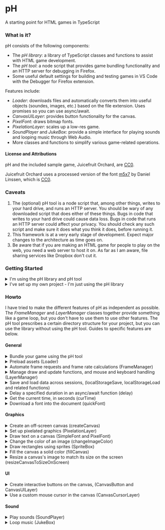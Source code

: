 # pH
A starting point for HTML games in TypeScript

### What is it?
pH consists of the following components:
- The _pH library_: a library of TypeScript classes and functions to assist with HTML game development.
- The _pH tool_: a node script that provides game bundling functionality and an HTTP server for debugging in Firefox.
- Some useful default settings for building and testing games in VS Code with the Debugger for Firefox extension.

Features include:
- _Loader_: downloads files and automatically converts them into useful objects (soundes, images, etc.) based on the file extension. Uses promises so you can use async/await.
- _CanvasUILayer_: provides button functionality for the canvas.
- _PixelFont_: draws bitmap fonts.
- _PixelationLayer_: scales up a low-res game.
- _SoundPlayer_ and _JukeBox_: provide a simple interface for playing sounds and looping music through Web Audio.
- More classes and functions to simplify various game-related operations.

#### License and Attributions

pH and the included sample game, Juicefruit Orchard, are [CC0](https://creativecommons.org/publicdomain/zero/1.0/).

Juicefruit Orchard uses a processed version of the font [m5x7](https://managore.itch.io/m5x7) by Daniel Linssen, which is [CC0](https://creativecommons.org/publicdomain/zero/1.0/).

### Caveats
1. The (optional) pH tool is a node script that, among other things, writes to your hard drive, and runs an HTTP server. You should be wary of any downloaded script that does either of these things. Bugs in code that writes to your hard drive could cause data loss. Bugs in code that runs an HTTP server could affect your privacy. You should check any such script and make sure it does what you think it does, before running it.
2. This framework is at a very early stage of development. Expect major changes to the architecture as time goes on.
3. Be aware that if you are making an HTML game for people to play on the web, you need a web server to host it on. As far as I am aware, file sharing services like Dropbox don't cut it.

### Getting Started
<details>
  <summary>I'm using the pH library and pH tool</summary><p>
  
1. Install [TypeScript](https://www.typescriptlang.org/) Version 3.7.5 or higher and [Node](https://nodejs.org) Version 12.16.1 or higher. If you want to use VS Code and the Debugger for Firefox: install [VS Code](https://code.visualstudio.com/), [Firefox](https://mozilla.org/firefox), and the VS Code [Debugger for Firefox](https://marketplace.visualstudio.com/items?itemName=firefox-devtools.vscode-firefox-debug) extension.
2. Download a copy of the repo. From the GitHub page: click "Clone or Download", "Download ZIP" and save the zip file to an appropriate location. Then extract the contents of the zip file.
3. In a terminal, navigate to the "ph" subdirectory of the repo. Install the dependencies and compile the tool by typing the following commands:
```
npm install
tsc -p tsconfig.json
```
4. Create a new directory for your game project.
5. In a terminal, navigate to your project directory, and enter the following (changing the path as appropriate):
   ```
   node path_to_ph_installation/ph/ph.js init
   ```
   This adds files to the project directory to create an empty game. It also prints out a list of entries that you should consider adding to your version control file (e.g., your .gitignore file).
6. Edit ph.json with your text editor and edit the title, description and gameId fields. (gameId should be a short string identifying your game.)
7. Start the pH tool, the TypeScript compiler, and try running the game:
   - If you're using VS Code: open the newly created file `ph-dev.code-workspace` in VS Code. Open the build task list (Default: Ctrl-Shift-B) and select "Watch Source and Data". Then run the game in the Debugger for Firefox (Default: F5.)
   - If you're not using VS Code: Open a terminal, navigate to your project directory and enter
     ```
     node path_to_ph_installation/ph.js watch
     ```
     to start the ph tool in watch mode. Open a second terminal, navigate to your project directory, and enter
     ```
     tsc -p tsconfig.json --watch
     ```
     to start the TypeScript compiler in watch mode. Now open your browser and enter `http://localhost:8080/game/index.html` into the URL browser.
8. Each additional developer should set up their own version of the `localtsconfig.json` and `game.code-workspace` files. It may be possible to do this by running
```
node path_to_ph_installation/ph.js initlocal
```
but if you need customized versions of these files then you'll have to do it manually.
  
</p></details>
<details>
  <summary>I've set up my own project - I'm just using the pH library</summary><p>

1. Install Typescript version 3.7.5 or higher.
2. Download a copy of the repo. From the GitHub page: click "Clone or Download", "Download ZIP" and save the zip file to an appropriate location. Then extract the contents of the zip file. Copy the ph/lib folder into your own project.
3. Set up your TypeScript configuration to include "lib/**/*" before your own source files.

</p></details>

### Howto
I have tried to make the different features of pH as independent as possible. The _FrameManager_ and _LayerManager_ classes together provide something like a game loop, but you don't have to use them to use other features. The pH tool prescribes a certain directory structure for your project, but you can use the library without using the pH tool. Guides to specific features are below.

#### General

<details>
  <summary>Bundle your game using the pH tool</summary><p>
  
If you use VSCode with the default project setup created by the pH tool's init command, the easiest way to run the pH tool is to run the build command "Watch Source and Data" from VSCode. To run the ph tool (outside of VSCode), open a terminal, navigate to your project directory, and enter
```
node path_to_ph_installation/ph.js watch
```
This tool watches the filesystem for changes to your project, and updates the build/ subdirectory with the latest version of your game. It also runs an HTTP server which you can use to run and debug your game. (Why do you need an HTTP server? The reason is that browsers refuse to let web page javascript code load files directly off your hard drive, for security reasons.)

Project settings are in the ph.json file in your project directory. You should set gameId, title, and description yourself.

The pH tool treats certain subdirectories of your project as special:
- _resources/_ - Resources placed here will be bundled into the "game.dat" file in your build directory. A file counts as a "resource" if its file extension matches one of the strings in the resourceExtensions setting in your project's ph.json file. The "game.dat" file can be loaded into your game using the Loader class in the pH library.
- _static/_ - Files placed here will be copied without change into your build directory.
- _staticRoot/_ - Files placed here will not be copied across, but they will appear in the root directory in your HTTP server. You could put some site-wide files here, like a favicon or css file, to test that your game uses them correctly.
- _template/_ - Files placed here will be copied into the build directory, but in a modified form. The pH tool searches the files for patterns of the form ${<key>}, looks up the key in your project's ph.json file, and substitutes the corresponding value.
- _phaux/_ - pH expects TypeScript to use this folder as its compile destination. So it expects to find ".js" files here, which will be copied to the build directory. Also, the default project setup tells Debugger for Firefox to find the source map files here, for easy debugging.
- _src/_ - This directory is not used directly by the pH tool. But the default project settings tell TypeScript to look for source files here.

You can change these directories by editing the values in ph.json, but note that you will have to make corresponding changes to tsconfig.json, localtsconfig.json, .vscode/tasks.json and .vscode/launch.json.

A file in resources/ is only bundled into game.dat if its extension is in the "resourceExtensions" list. If you want to include other file types in your game, you can add the extensions here. However, the resource loader won't know how to decode them unless you write a file type handler, and register it with the resource loader. See that section for more details.

Another setting you may like to change is "allowRemote". If this is `false`, the HTTP server only allows connections from your own computer. If you set it to `true`, it will allow remote connections. On a typical home network, this means you can connect with other devices on your local network (so you can test the game on your phone). But if your computer has a public facing IP address then setting it to `true` will make the HTTP server accessible on the internet.
</p></details>

<details>
  <summary>Preload assets (Loader)</summary><p>
  
Note that the empty project already has one of these.
  
Constructing a loader (the Loader constructor requires an audiocontext, which it can use to decode audio files):
```typescript
let audioContext = new AudioContext();
let loader = new PH.Loader(audioContext);
```
Example of downloading a file (call from an async function):
```typescript
let myImg = <HTMLImageElement>await loader.getFile("img.png");
```
Download a file and set a callback that is called when the download makes progress (call from an async function):
```typescript
let data = await loader.getFile('game.dat',
    (bytes, totalBytes) => updateProgressDisplay(bytes, totalBytes));
```
The file "game.dat" is the default name of the bundled data produced by the pH tool. If a file ends in ".dat", the loader treats it as a pH bundle file. The result will be an object whose keys are the names of the files in your resources directory, and values are the decoded objects (images, sounds, etc.)

You can also use getFiles to get a list of files at once. The function call is analogous.

Loader can only decode a file if a handler function has been registered for the file's extension. You can implement your own handlers and register them using the loader's `addExtensionHandler` function.
</p></details>

<details>
  <summary>Automate frame requests and frame rate calculations (FrameManager)</summary><p>
  
Note that the empty project already has one of these.
  
Example usage of a frame manager:
```typescript
let fm = new PH.FrameManager({
    frameCallback: (deltat) => frame(deltat)
});
fm.start();
```
Now your `frame` function will be called once every "frame". The value of deltat passed to your function will be the time since the last frame. The definition of a frame is up to the browser, but in my experience it is often every 1/60 seconds, as long as your computer can handle it. You can call `fm.stop()` to stop it. You can check `fm.frameRate` if you want an estimate of the frame rate.
</p></details>

<details>
  <summary>Manage draw and update functions, and mouse and keyboard handling (LayerManager)</summary><p>
  
You can extend the `Layer` class to define a game component that needs to do any one or more of the following:
- Have a game logic update step that runs every frame;
- Draw something every frame;
- Handle mouse or keyboard events.

Then, you can use a LayerManager to help despatch the update, draw, and event handler calls to your game components.

Here's how you can use LayerManager. Note that the empty game created by pH init already does something like the following.

Create a layer manager:
```typescript
let layerManager = new PH.LayerManager();
```
Set up mouse and keyboard listeners:
```typescript
// By passing canvas to setupMouseListeners, we get mouse coordinates relative
// to the canvas.
layerManager.setupMouseListeners(canvas);
// By passing window to setupKeyboardListeners, we catch keyboard events when
// the window is in focus but the canvas is not.
layerManager.setupKeyboardListeners(window);
```
Now, create a class, e.g., called MenuLayer, extending PH.Layer. Set it as the only layer of the layer manager.
```typescript
layerManager.setMainLayers(new MenuLayer()); // You can pass in any number of layers
```
Inside your main game loop, call the layer manager's update and draw functions:
```typescript
layerManager.update(deltat);
layerManager.draw();
```
Now, if your MenuLayer class overrides the Layer class's `draw` function, it will get called as part of layerManager's draw step. If you override the `update` function, it will get called as part of the LayerManager's update step. And if you override one of the mouse or keyboard handling functions (e.g., `handleClick`), it will get called on the corresponding mouse or keyboard event.

If you have multiple layers, the layer manager's draw function will call them in order from first to last. The update function and the event handlers will call them in reverse order. Furthermore, for update and most of the event handlers, your override function must return a boolean value. If this return value is `true`, the layer manager will continue on its way. But if you return `false`, the layer manager will consider this event "caught" by your layer, and will not call the event handlers for the layers under it. It will also cancel the event so that other objects in the DOM and the browser won't try to process it. (Note that under typical circumstances, the release of the mouse button will trigger both a `mouseUp` and a `click` event, and each of these will propagate through your layers separately.)

The exception to this is `handleMouseMove`, which can't be cancelled in this way. The `handleMouseMove` function handles both the `mousemove` and `mouseout` events. It takes a parameter of type `MousePosition`, which is defined as `[number, number] | null`. A pair of numbers gives the mouse coordinates; null means that the mouse is outside the visible area.

Mouse move is special in another way, which is that two methods get called: `transformMousePosition`, and then `handleMouseMove`. Ordinarily, you can override `handleMouseMove`, and leave `transformMousePosition` alone. But in some circumstances, you may want to implement a layer that modifies the mouse position that gets passed to the `transformMousePosition` and `handleMouseMove` functions for _this and all lower layers_. To do this, override `transformMousePosition` and return the new mouse coordinates. PixelationLayer does this to transform the mouse coordinates from "on-screen canvas coordinates" to "off-screen coordinates".

The `setupMouseListeners` method has a second, optional, parameter, `touchToo`. Set this to `true` if you want the LayerManager to listen to touch-related events, and try to pretend that they are mouse events. This might give you an easy way to handle touch, but it is quite simplistic. In particular, you can't handle multitouch this way.

As a convenience, LayerManager has three functions to set layers: `setBottomLayers`, `setMainLayers` and `setTopLayers`. LayerManager just concatenates these (in the order bottom, main, top) to produce the full list of layers. The reason for this is that there may be layers that you want to add permanently (such as a PixelationLayer, which you would add at the top), while other layers are changing due to your game logic.

</p></details>

<details>
  <summary>Save and load data across sessions, (localStorageSave, localStorageLoad and related functions)</summary><p>
  
_Local storage_ is a browser feature that can be used to store data between browsing sessions. You can use this to add save/load functionality to your game. PH supplies some convenience functions for working with local storage. These functions add the following features:

- Data is automatically serialised/deserialised using JSON.stringify/JSON.parse. This means you can store data other than strings. Note that only _data_ is serialised. If your objects have methods, the methods will not get saved.
- The functions below attach a prefix to your key, based on the game ID. This way, you can avoid clashes between games hosted on the same web site. If you want to share values between games on the same site, use the original functions supplied by localStorage.

Before using these functions, set `window.gameId` (in the default empty project, this is done for you in the index.html template):
```typescript
window.gameId = "${gameId}";
```
Save a piece of data to local storage:
```typescript
PH.localStorageSave("gameState", gameState);
```
Load data from local storage:
```typescript
let gameState = PH.localStorageLoad("gameState");
```
Check if there is data stored under a given name:
```typescript
let isSaved = PH.localStorageIsSaved("gameState");
```
Remove data stored under a given name:
```typescript
PH.localStorageRemove("gameState");
```

</p></details>

<details>
  <summary>Delay a specified duration in an async/await function (delay)</summary><p>

Delay, for example, for 3 seconds (call from an async function):
```typescript
await PH.delay(3.0);
```

</p></details>

<details>
  <summary>Get the current time, in seconds (curTime)</summary><p>
  
Get the number of seconds since the Unix Epoch:
```typescript
let t = PH.curTime();
```

</p></details>

<details>
  <summary>Download a font into the document (quickFont)</summary><p>

Assuming the font `Karla-regular.ttf` is in your game's build folder:
```typescript
PH.quickFont("karla", "Karla-regular.ttf");
```
Now the "karla" font is available to use in CSS, or you can construct a PH.SimpleFont from it.

</p></details>

#### Graphics

<details>
  <summary>Create an off-screen canvas (createCanvas)</summary><p>
  
Create an off-screen canvas, for example, with dimensions 320 x 200:
```typescript
let offScreenCanvas = PH.createCanvas(320, 200);
```

</p></details>

<details>
  <summary>Set up pixelated graphics (PixelationLayer)</summary><p>
  
The idea here is to make an off-screen canvas, where we will draw all our graphics to. Then, the last stage of our draw loop, we use a `PixelationLayer` to scale the graphics up and draw to an on-screen canvas.

_In the game setup_: Create an off-screen canvas and get our on-screen canvas (for example, for 320 x 200 game resolution):
```typescript
let mainGameCanvas = PH.createCanvas(320, 200);
let outGameCanvas = <HTMLCanvasElement>document.getElementById('outGameCanvas')!;
```
Get the 2D contexts:
```typescript
let ctx = mainGameCanvas.getContext('2d')!;
let outCtx = outGameCanvas.getContext('2d')!;
```
Create a `PixelationLayer`:
```typescript
let pixelationLayer = new PH.PixelationLayer(ctx, outCtx, true, false);
```

_In the draw loop_: draw everything to `ctx`, and then get the PixelationLayer to to scale it up:
```typescript
pixelationLayer.draw();
```
During both preloading and the main game loop, call `pixelationLayer.update` to make sure the on-screen canvas has an appropriate image buffer size.

Alternatively, after creating the `pixelationLayer` you can add it at the top of a LayerManager. This will take care of setting up the event listener, updating the image buffer dimensions and making the draw call. It will also transform mouse coordinates for you.

</p></details>

<details>
  <summary>Draw text on a canvas (SimpleFont and PixelFont)</summary><p>

The SimpleFont and PixelFont classes provide convenient ways to draw text to the canvas.

A SimpleFont can be constructed from any font available to your document.
```typescript
let font = new PH.SimpleFont("Calibri", 16, 1.0, "#000000");
```
This creates a SimpleFont with Calibri size 16px and black color. The 1.0 says that the line size is equal to the font size, so in multiline text, each new line will be 16 pixels below the previous.

A PixelFont can be constructed from an image:
```typescript
let monospaceFont = new PixelFont(img, cellWidth, cellHeight, 0, lineHeight, startChar);
let variableFont = new PixelFont(img, cellWidth, cellHeight, 0, lineHeight, startChar, cellWidths);
```
The image must have the font characters arranged in a grid, starting from the character code startChar. You can make the font variable-width by including the cellWidths parameter, an array of numbers providing the width of each character in pixels. Another way to get a PixelFont is to use the `Loader` class to download a `.bff` file, but you may have to then adjust some properties manually to suit your tastes:
```typescript
let font = <PH.PixelFont>await loader.getFile('m5x7.bff');
font.img = PH.changeImageColor(font.img, [0, 0, 0]); // change text color to black
font.yOffset = -4; // otherwise the text draws too low
font.lineHeight = 10; // otherwise the space between new lines is too large
```

SimpleFont and PixelFont provide the same interface. To draw a single line of text:
```typescript
font.drawText(ctx, text, left, top);
```
To draw multi-line text:
```typescript
font.drawMultiLineText(ctx, textLines, left, top);
```
Here, `textLines` is an array of lines of text. You can produce such an array manually, or by using the wordWrap method:
```typescript
let textLines = font.wordWrap(text, width);
```
To draw a single line of centered text:
```typescript
font.drawCenteredText(ctx, text, midx, midy);
```

</p></details>

<details>
  <summary>Change the color of an image (changeImageColor)</summary><p>

This function makes a copy of an image, replacing the R, G and B values of every pixel by the specified values, but leaving the alpha value alone. This is useful for changing the color of a PixelFont.
```typescript
let newImg = PH.changeImageColor(oldImg, [R, G, B]);
```

</p></details>

<details>
  <summary>Draw rectangles using sprites (SpriteBox)</summary><p>

The SpriteBox provides a convenient way for drawing patterned rectangles (that you might use for borders, menu frames, and buttons) using sprites. The SpriteBox requires a (3N) x (3N) graphic (the value of N is up to you) consisting of the nine N x N tiles that will be arranged to draw the rectangle. In fact, you can put several of these grids in one image, so your image should have dimensions (3MN) x (3N), where M is the number of different tilesets. See the `boxes.png` file in the Juicefruit Orchard sample game for an example of the layout.

To construct a sprite box (for this example, it's the first grid in the image, and the tile size is 4):
```typescript
let mySpriteBox = new PH.SpriteBox(myImage, 4, 0);
```
To draw the sprite box:
```
mySpriteBox.draw(ctx, left, top, width, height);
```
For best results, width and height should be a multiple of the tile size.
</p></details>

<details>
  <summary>Fill the canvas a solid color (fillCanvas)</summary><p>

```typescript
PH.fillCanvas(ctx, "#000000"); // black
```
</p></details>

<details>
  <summary>Resize a canvas's image to match its size on the screen (resizeCanvasToSizeOnScreen)</summary><p>

The following call will resize a canvas's _image size_ to match the canvas's _size in CSS pixels_. Without this, you could end up with a 300x150 image being stretched to fill the whole game area.
```typescript
PH.resizeCanvasToSizeOnScreen(canvas);
```
Generally, this should make the image size big enough to look good. But technically, CSS pixels don't equal pixels on the screen. Passing `true` as the optional second parameter to this function attempts to account for this by using the browser's `devicePixelRatio` value...
```typescript
PH.resizeCanvasToSizeOnScreen(canvas, true)
```
... but there is still no guarantee that the pixels will match up, and there is nothing you can do about it.

</p></details>

#### UI

<details>
  <summary>Create interactive buttons on the canvas, (CanvasButton and CanvasUILayer)</summary><p>

Create SpriteBoxes for the unpressed and pressed button:
```typescript
let spriteBoxButton = new PH.SpriteBox(buttonImage, 4, 0);
let spriteBoxPressed = new PH.SpriteBox(buttonImage, 4, 1);
```
Create a button drawer:
```typescript
// Assuming mainFont is a PH.SimpleFont or PH.PixelFont, for drawing the button text
let buttonDrawer = new PH.CanvasButtonSpriteDrawer(spriteBoxButton, spriteBoxPressed, mainFont);
```
Create a Canvas UI layer:
```typescript
let uiLayer = new PH.CanvasUILayer();
```
Create a button and add it to the Canvas UI Layer:
```typescript
// Assume clickCallback is a function (button, mouseButton) => void.
// It will get called when the button is clicked.
let mouseButtons = [0, 2]; // Handle mouse buttons 0 (LMB) and 2 (RMB)
let b = new PH.CanvasButton(ctx, l, t, w, h,
    clickCallback, text, buttonDrawer, mouseButtons);
uiLayer.addButton(b);
```
If you're using a LayerManager, add the UI Layer to the layer manager:
```typescript
layerManager.setMainLayers(/* other layers, */ uiLayer);
```
The layer manager can then manage the draw and update calls and event handlers. If you are not using the layer manager, you need to

- Call uiLayer.handleMouseMove, uiLayer.handleMouseDown and uiLayer.handleMouseUp during your game's mousemove, mousedown and mouseup event handlers;
- Call uiLayer.draw during your game's draw routine.

</p></details>

<details>
  <summary>Use a custom mouse cursor in the canvas (CanvasCursorLayer)</summary><p>

Create a cursor layer:
```typescript
// elt - HTML element to hide the normal mouse cursor on. Not always equal to ctx.canvas
// coordinateLayer - a PH.CoordinateLayer to get the mouse coordinates from
// hotSpot - pixel coordinates of the hot spot, e.g., [0, 0] for top-left
let cursorLayer = new PH.CanvasCursorLayer(ctx, elt,
    coordinateLayer, cursorImage, hotSpot);
```
If you are using a LayerManager, add cursorLayer to it (position it after the layers you want to draw the cursor in front of). If not:

- call cursorLayer.draw() during your draw routine
- call cursorLayer.handleLayerRemoved() when you want to switch back to the operating system's mouse cursor.

</p></details>

#### Sound

<details>
  <summary>Play sounds (SoundPlayer)</summary><p>

Create a SoundPlayer:
```typescript
let audioContext = new AudioContext();
let soundPlayer = new PH.SoundPlayer(audioContext, {});
```
Play a sound:
```typescript
let mySound = soundPlayer.playSound(audioBuffer, false);
```
Stop a sound:
```typescript
soundPlayer.stopSound(mySound);
```
Toggle the volume on or off:
```typescript
soundPlayer.toggle();
```
If you want to do more advanced things with the Web Audio API, go ahead and create your own nodes, and connect them to `soundPlayer.fader.gainNode`.

</p></details>

<details>
  <summary>Loop music (JukeBox)</summary><p>

Create a JukeBox:
```typescript
jukeBox = new PH.JukeBox(soundPlayer);
```
Play one or more tracks:
```typescript
jukeBox.setMusic(myTrack /*, myTrack2, myTrack3, ... */);
```
Stop the music:
```typescript
jukeBox.setMusic();
```

</p></details>

